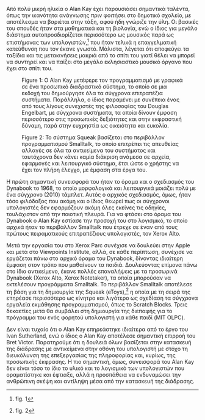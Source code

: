 Από πολύ μικρή ηλικία ο Alan Kay έχει παρουσιάσει σημαντικά ταλέντα,
όπως την ικανότητα ανάγνωσης πριν φοιτήσει στο δημοτικό σχολείο, με
αποτέλεσμα να βαριέται στην τάξη, αφού ήδη γνώριζε την ύλη. Οι βασικές
του σπουδές ήταν στα μαθηματικά και τη βιολογία, ενώ ο ίδιος για μεγάλο
διάστημα αυτοπροσδιορίζεται περισσότερο ως μουσικός παρά ως επιστήμονας
των υπολογιστών,[^1] που ήταν τελικά η επαγγελματική κατεύθυνση που τον
έκανε γνωστό. Μάλιστα, λέγεται ότι αποφεύγει τα ταξίδια και τις
μετακινήσεις μακριά από το σπίτι του γιατί θέλει να μπορεί να συντηρεί
και να παίζει στο μεγάλο εκλησιαστικό μουσικό όργανο που έχει στο σπίτι
του.

<figure id="fig:kay-profile">

<figcaption>Figure 1: Ο Alan Kay μετέφερε τον προγραμματισμό με γραφικά
σε ένα προσωπικό διαδραστικό σύστημα, το οποίο σε μια εκδοχή του
δημιούργησε όλα τα σύγχρονα επιτραπέζια συστήματα. Παράλληλα, ο ίδιος
παραμένει με συνέπεια ένας από τους λίγους συνεχιστές της φιλοσοφίας του
Douglas Engelbart, με σύγχρονα συστήματα, τα οποία δίνουν έμφαση
περισσότερο στις προσωπικές δεξιότητες και στην εκφραστική δύναμη, παρά
στην ευχρηστία ως οικειότητα και ευκολία.</figcaption>
</figure>

<figure id="fig:squeakos">

<figcaption>Figure 2: Το σύστημα Squeak βασίζεται στο περιβάλλον
προγραμματισμού Smalltalk, το οποίο επιτρέπει τις απευθείας αλλαγές σε
όλα τα αντικείμενα του συστήματος και ταυτόχρονα δεν κάνει καμία
διάκριση ανάμεσα σε αρχεία, εφαρμογές και λειτουργικό σύστημα, έτσι ώστε
ο χρήστης να έχει τον πλήρη έλεγχο, με έμφαση στα έργα του.</figcaption>
</figure>

Η πρώτη σημαντική συνεισφορά του ήταν το όραμα και ο σχεδιασμός του
Dynabook το 1968, το οποίο μορφολογικά και λειτουργικά μοιάζει πολύ με
ένα σύγχρονο (2010) τάμπλετ. Αυτός ο αρχικός σχεδιασμός, όμως, ήταν τόσο
φιλόδοξος που ακόμη και ο ίδιος θεωρεί πως οι σύγχρονοι υπολογιστές δεν
εφαρμόζουν ακόμη όλες εκείνες τις οδηγίες, τουλάχιστον από την ποιοτική
πλευρά. Για να φτάσει στο όραμα του Dynabook ο Alan Kay εστίασε την
προσοχή του στο λογισμικό, το οποίο αρχικά ήταν το περιβάλλον Smalltalk
που έτρεχε σε έναν από τους πρώτους πειραματικούς επιτραπέζιους
υπολογιστές, τον Xerox Alto.

Μετά την εργασία του στο Xerox Parc συνέχισε να δουλεύει στην Apple και
μετά στο Viewpoints Institute, αλλά, σε κάθε περίπτωση, συνέχισε να
εργάζεται πάνω στο αρχικό όραμα του Dynabook, δίνοντας ιδιαίτερη έμφαση
στον τρόπο που μαθαίνουν τα παιδιά. Δουλεύοντας επίμονα πάνω στο ίδιο
αντικείμενο, έκανε πολλές επαναλήψεις με τα προσωρινά Dynabook (Xerox
Alto, Xerox Notetaker), τα οποία μπορούσαν να εκτελέσουν προγράμματα
Smalltalk. Το περιβάλλον Smalltalk αποτέλεσε τη βάση για τη δημιουργία
της Squeak (eToys),[^2] η οποία με τη σειρά της επηρέασε περισσότερο ως
κίνητρο και λιγότερο ως σχεδίαση τα σύγχρονα εργαλεία εκμάθησης
προγραμματισμού, όπως το Scratch Blocks. Τρεις δεκαετίες μετά θα
συμβάλει στη δημιουργία της διεπαφής για το πρόγραμμα του ενός φορητού
υπολογιστή για κάθε παιδί (MIT OLPC).

Δεν είναι τυχαίο ότι ο Alan Kay επηρεάστηκε ιδιαίτερα από το έργο του
Ivan Sutherland, ενώ o ίδιος ο Alan Kay αποτέλεσε σημαντική επιρροή του
Bret Victor. Παρατηρούμε ότι η δουλειά όλων βασίζεται στην κατασκευή της
διάδρασης με αντικείμενα στην οθόνη του υπολογιστή με στόχο τη
διευκόλυνση της επεξεργασίας της πληροφορίας και, κυρίως, της προσωπικής
έκφρασης. Η πιο σημαντική, όμως, συνεισφορά του Alan Kay δεν είναι τόσο
το ίδιο το υλικό και το λογισμικό των υπολογιστών που οραματίστηκε και
έφτιαξε, αλλά η προσπάθεια να ενδυναμώσει την ανθρώπινη σκέψη και
αντίληψη μέσα από την κατασκευή της διάδρασης.

[^1]: fig. 1

[^2]: fig. 2
